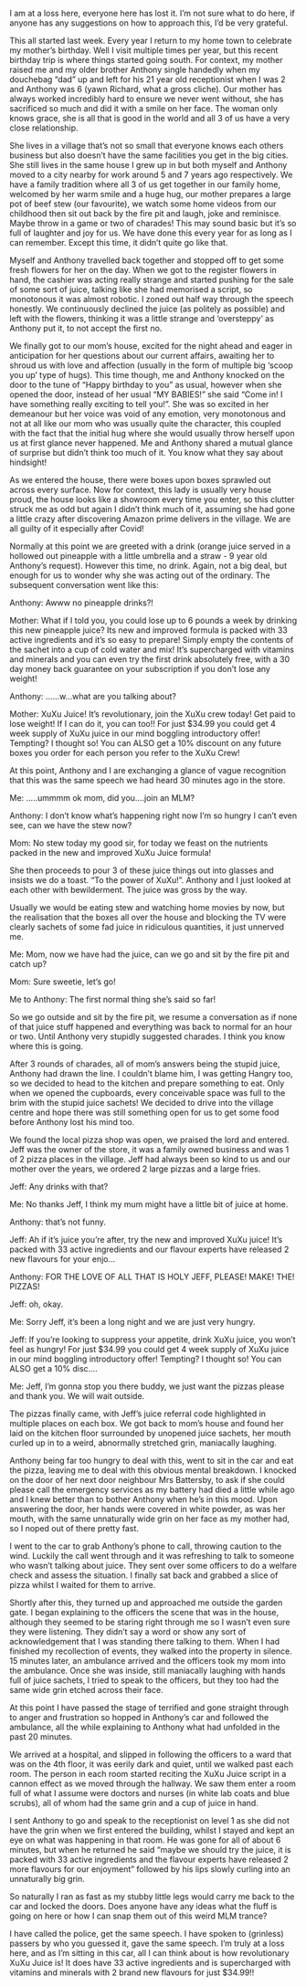 I am at a loss here, everyone here has lost it. I’m not sure what to do here, if anyone has any suggestions on how to approach this, I’d be very grateful. 

This all started last week. Every year I return to my home town to celebrate my mother’s birthday. Well I visit multiple times per year, but this recent birthday trip is where things started going south. For context, my mother raised me and my older brother Anthony single handedly when my douchebag “dad” up and left for his 21 year old receptionist when I was 2 and Anthony was 6 (yawn Richard, what a gross cliche). Our mother has always worked incredibly hard to ensure we never went without, she has sacrificed so much and did it with a smile on her face. The woman only knows grace, she is all that is good in the world and all 3 of us have a very close relationship.

She lives in a village that’s not so small that everyone knows each others business but also doesn’t have the same facilities you get in the big cities. She still lives in the same house I grew up in but both myself and Anthony moved to a city nearby for work around 5 and 7 years ago respectively. We have a family tradition where all 3 of us get together in our family home, welcomed by her warm smile and a huge hug, our mother prepares a large pot of beef stew (our favourite), we watch some home videos from our childhood then sit out back by the fire pit and laugh, joke and reminisce. Maybe throw in a game or two of charades! This may sound basic but it’s so full of laughter and joy for us. We have done this every year for as long as I can remember. Except this time, it didn’t quite go like that. 

Myself and Anthony travelled back together and stopped off to get some fresh flowers for her on the day. When we got to the register flowers in hand, the cashier was acting really strange and started pushing for the sale of some sort of juice, talking like she had memorised a script, so monotonous it was almost robotic. I zoned out half way through the speech honestly. We continuously declined the juice (as politely as possible) and left with the flowers, thinking it was a little strange and ‘oversteppy’ as Anthony put it, to not accept the first no. 

We finally got to our mom’s house, excited for the night ahead and eager in anticipation for her questions about our current affairs, awaiting her to shroud us with love and affection (usually in the form of multiple big ‘scoop you up’ type of hugs). This time though, me and Anthony knocked on the door to the tune of “Happy birthday to you” as usual, however when she opened the door, instead of her usual “MY BABIES!” she said “Come in! I have something really exciting to tell you!”. She was so excited in her demeanour but her voice was void of any emotion, very monotonous and not at all like our mom who was usually quite the character, this coupled with the fact that the initial hug where she would usually throw herself upon us at first glance never happened. Me and Anthony shared a mutual glance of surprise but didn’t think too much of it. You know what they say about hindsight!

As we entered the house, there were boxes upon boxes sprawled out across every surface. Now for context, this lady is usually very house proud, the house looks like a showroom every time you enter, so this clutter struck me as odd but again I didn’t think much of it, assuming she had gone a little crazy after discovering Amazon prime delivers in the village. We are all guilty of it especially after Covid! 

Normally at this point we are greeted with a drink (orange juice served in a hollowed out pineapple with a little umbrella and a straw - 9 year old Anthony’s request). However this time, no drink. Again, not a big deal, but enough for us to wonder why she was acting out of the ordinary. The subsequent conversation went like this:

Anthony: Awww no pineapple drinks?!

Mother: What if I told you, you could lose up to 6 pounds a week by drinking this new pineapple juice? Its new and improved formula is packed with 33 active ingredients and it’s so easy to prepare! Simply empty the contents of the sachet into a cup of cold water and mix! It’s supercharged with vitamins and minerals and you can even try the first drink absolutely free, with a 30 day money back guarantee on your subscription if you don’t lose any weight! 

Anthony: ……w…what are you talking about?

Mother: XuXu Juice! It’s revolutionary, join the XuXu crew today! Get paid to lose weight! If I can do it, you can too!! For just $34.99 you could get 4 week supply of XuXu juice in our mind boggling introductory offer! Tempting? I thought so! You can ALSO get a 10% discount on any future boxes you order for each person you refer to the XuXu Crew!

At this point, Anthony and I are exchanging a glance of vague recognition that this was the same speech we had heard 30 minutes ago in the store.

Me: …..ummmm ok mom, did you….join an MLM?

Anthony: I don’t know what’s happening right now I’m so hungry I can’t even see, can we have the stew now?

Mom: No stew today my good sir, for today we feast on the nutrients packed in the new and improved XuXu Juice formula! 

She then proceeds to pour 3 of these juice things out into glasses and insists we do a toast. “To the power of XuXu!”. Anthony and I just looked at each other with bewilderment. The juice was gross by the way.

Usually we would be eating stew and watching home movies by now, but the realisation that the boxes all over the house and blocking the TV were clearly sachets of some fad juice in ridiculous quantities, it just unnerved me.

Me: Mom, now we have had the juice, can we go and sit by the fire pit and catch up?

Mom: Sure sweetie, let’s go!

Me to Anthony: The first normal thing she’s said so far!

So we go outside and sit by the fire pit, we resume a conversation as if none of that juice stuff happened and everything was back to normal for an hour or two. Until Anthony very stupidly suggested charades. I think you know where this is going.

After 3 rounds of charades, all of mom’s answers being the stupid juice, Anthony had drawn the line. I couldn’t blame him, I was getting Hangry too, so we decided to head to the kitchen and prepare something to eat. Only when we opened the cupboards, every conceivable space was full to the brim with the stupid juice sachets! We decided to drive into the village centre and hope there was still something open for us to get some food before Anthony lost his mind too.

We found the local pizza shop was open, we praised the lord and entered. Jeff was the owner of the store, it was a family owned business and was 1 of 2 pizza places in the village. Jeff had always been so kind to us and our mother over the years, we ordered 2 large pizzas and a large fries. 

Jeff: Any drinks with that?

Me: No thanks Jeff, I think my mum might have a little bit of juice at home.

Anthony: that’s not funny.

Jeff: Ah if it’s juice you’re after, try the new and improved XuXu juice! It’s packed with 33 active ingredients and our flavour experts have released 2 new flavours for your enjo…

Anthony: FOR THE LOVE OF ALL THAT IS HOLY JEFF, PLEASE! MAKE! THE! PIZZAS!

Jeff: oh, okay. 

Me: Sorry Jeff, it’s been a long night and we are just very hungry. 

Jeff: If you’re looking to suppress your appetite, drink XuXu juice, you won’t feel as hungry! For just $34.99 you could get 4 week supply of XuXu juice in our mind boggling introductory offer! Tempting? I thought so! You can ALSO get a 10% disc….

Me: Jeff, I’m gonna stop you there buddy, we just want the pizzas please and thank you. We will wait outside.

The pizzas finally came, with Jeff’s juice referral code highlighted in multiple places on each box. We got back to mom’s house and found her laid on the kitchen floor surrounded by unopened juice sachets, her mouth curled up in to a weird, abnormally stretched grin, maniacally laughing. 

Anthony being far too hungry to deal with this, went to sit in the car and eat the pizza, leaving me to deal with this obvious mental breakdown. I knocked on the door of her next door neighbour Mrs Battersby, to ask if she could please call the emergency services as my battery had died a little while ago and I knew better than to bother Anthony when he’s in this mood. Upon answering the door, her hands were covered in white powder, as was her mouth, with the same unnaturally wide grin on her face as my mother had, so I noped out of there pretty fast. 

I went to the car to grab Anthony’s phone to call, throwing caution to the wind. Luckily the call went through and it was refreshing to talk to someone who wasn’t talking about juice. They sent over some officers to do a welfare check and assess the situation. I finally sat back and grabbed a slice of pizza whilst I waited for them to arrive. 

Shortly after this, they turned up and approached me outside the garden gate. I began explaining to the officers the scene that was in the house, although they seemed to be staring right through me so I wasn’t even sure they were listening. They didn’t say a word or show any sort of acknowledgement that I was standing there talking to them. When I had finished my recollection of events, they walked into the property in silence. 15 minutes later, an ambulance arrived and the officers took my mom into the ambulance. Once she was inside, still maniacally laughing with hands full of juice sachets, I tried to speak to the officers, but they too had the same wide grin etched across their face.

At this point I have passed the stage of terrified and gone straight through to anger and frustration so hopped in Anthony’s car and followed the ambulance, all the while explaining to Anthony what had unfolded in the past 20 minutes. 

We arrived at a hospital, and slipped in following the officers to a ward that was on the 4th floor, it was eerily dark and quiet, until we walked past each room. The person in each room started reciting the XuXu Juice script in a cannon effect as we moved through the hallway. We saw them enter a room full of what I assume were doctors and nurses (in white lab coats and blue scrubs), all of whom had the same grin and a cup of juice in hand. 

I sent Anthony to go and speak to the receptionist on level 1 as she did not have the grin when we first entered the building, whilst I stayed and kept an eye on what was happening in that room. He was gone for all of about 6 minutes, but when he returned he said “maybe we should try the juice, it is packed with 33 active ingredients and the flavour experts have released 2 more flavours for our enjoyment” followed by his lips slowly curling into an unnaturally big grin. 

So naturally I ran as fast as my stubby little legs would carry me back to the car and locked the doors. Does anyone have any ideas what the fluff is going on here or how I can snap them out of this weird MLM trance? 

I have called the police, get the same speech. I have spoken to (grinless) passers by who you guessed it, gave the same speech. I’m truly at a loss here, and as I’m sitting in this car, all I can think about is how revolutionary XuXu Juice is! It does have 33 active ingredients and is supercharged with vitamins and minerals with 2 brand new flavours for just $34.99!! 